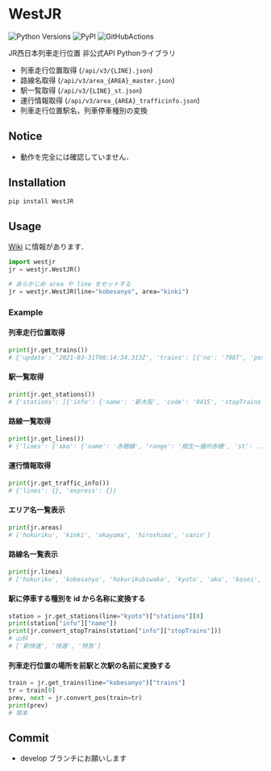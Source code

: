 # WestJR

![Python Versions](https://img.shields.io/pypi/pyversions/WestJR.svg)
![PyPI](https://badge.fury.io/py/WestJR.svg)
![GitHubActions](https://github.com/unyacat/westjr/workflows/Test/badge.svg)

JR西日本列車走行位置 非公式API Pythonライブラリ

* 列車走行位置取得 (`/api/v3/{LINE}.json`)
* 路線名取得 (`/api/v3/area_{AREA}_master.json`)
* 駅一覧取得 (`/api/v3/{LINE}_st.json`)
* 運行情報取得 (`/api/v3/area_{AREA}_trafficinfo.json`)
* 列車走行位置駅名，列車停車種別の変換

## Notice

* 動作を完全には確認していません．

## Installation

```bash
pip install WestJR
```

## Usage

[Wiki](https://github.com/unyacat/westjr/wiki) に情報があります．

```python
import westjr
jr = westjr.WestJR()

# あらかじめ area や line をセットする
jr = westjr.WestJR(line="kobesanyo", area="kinki")
```

### Example

#### 列車走行位置取得

```python
print(jr.get_trains())
# {'update': '2021-03-31T08:14:34.313Z', 'trains': [{'no': '798T', 'pos': '0414_0415', ...```
```

#### 駅一覧取得

```python
print(jr.get_stations())
# {'stations': [{'info': {'name': '新大阪', 'code': '0415', 'stopTrains': [1, 2, 5], 'typeNotice': None, ...
```

#### 路線一覧取得

```python
print(jr.get_lines())
# {'lines': {'ako': {'name': '赤穂線', 'range': '相生〜播州赤穂', 'st': ...
```

#### 運行情報取得

```Python
print(jr.get_traffic_info())
# {'lines': {}, 'express': {}}
```

#### エリア名一覧表示

```python
print(jr.areas)
# ['hokuriku', 'kinki', 'okayama', 'hiroshima', 'sanin']
```

#### 路線名一覧表示

```python
print(jr.lines)
# ['hokuriku', 'kobesanyo', 'hokurikubiwako', 'kyoto', 'ako', 'kosei', 'kusatsu', 'nara', 'sagano', 'sanin1', 'sanin2', 'osakahigashi', 'takarazuka']
```

#### 駅に停車する種別を id から名称に変換する

```python
station = jr.get_stations(line="kyoto")["stations"][0]
print(station["info"]["name"])
print(jr.convert_stopTrains(station["info"]["stopTrains"]))
# 山科
# ['新快速', '快速', '特急']

```

#### 列車走行位置の場所を前駅と次駅の名前に変換する

```python
train = jr.get_trains(line="kobesanyo")["trains"]
tr = train[0]
prev, next = jr.convert_pos(train=tr)
print(prev)
# 塚本
```

## Commit

* develop ブランチにお願いします
